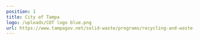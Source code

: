 ```yaml
---
position: 1
title: City of Tampa
logo: /uploads/COT logo blue.png
url: https://www.tampagov.net/solid-waste/programs/recycling-and-waste-reduction
---
```

